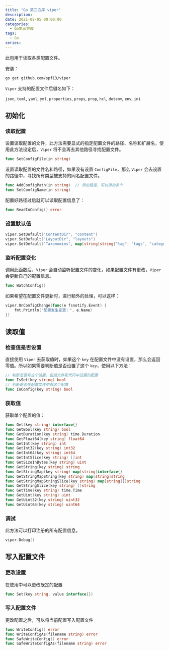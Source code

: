 ```yaml
---
title: "Go 第三方库 viper"
description: 
date: 2021-08-05 00:00:00
categories:
  - Go第三方库
tags:
  - Go
series:	
---
```


此包用于读取各类配置文件。

安装：

```bash
go get github.com/spf13/viper
```

`Viper` 支持的配置文件后缀名如下：

`json`, `toml`, `yaml`, `yml`, `properties`, `props`, `prop`, `hcl`, `dotenv`, `env`, `ini`

<!--more-->

## 初始化

### 读取配置

设置读取配置的文件，此方法需要显式的指定配置文件的路径、名称和扩展名，使用此方法设定后，`Viper` 将不会再去其他路径寻找配置文件。

```go
func SetConfigFile(in string)
```

设置读取配置的文件名和路径，如果没有设置 `ConfigFile`，那么 `Viper` 会去设置的路径中，寻找所有类型被支持的同名配置文件。

```go
func AddConfigPath(in string)  // 添加路径，可以添加多个
func SetConfigName(in string)
```

配置好路径过后就可以读取配置信息了：

```go
func ReadInConfig() error
```

### 设置默认值

```go
viper.SetDefault("ContentDir", "content")
viper.SetDefault("LayoutDir", "layouts")
viper.SetDefault("Taxonomies", map[string]string{"tag": "tags", "category": "categories"})
```

### 监听配置变化

调用此函数后，`Viper` 会自动监听配置文件的变化，如果配置文件有更改，`Viper` 会更新自己的配置信息。

```go
func WatchConfig()
```

如果希望在配置文件更新时，进行额外的处理，可以这样：

```go
viper.OnConfigChange(func(e fsnotify.Event) {
    fmt.Println("配置发生变更：", e.Name)
})
```

## 读取值

### 检查值是否设置

直接使用 `Viper` 去获取值时，如果这个 `key` 在配置文件中没有设置，那么会返回零值。所以如果需要判断值是否设置了这个 `key`，使用以下方法：

```go
// 判断是否有这个设置，包括文件和代码中设置的配置
func IsSet(key string) bool
// 判断是否在配置文件中有这个配置
func InConfig(key string) bool
```

### 获取值

获取单个配置的值：

```go
func Get(key string) interface{}
func GetBool(key string) bool
func GetDuration(key string) time.Duration
func GetFloat64(key string) float64
func GetInt(key string) int
func GetInt32(key string) int32
func GetInt64(key string) int64
func GetIntSlice(key string) []int
func GetSizeInBytes(key string) uint
func GetString(key string) string
func GetStringMap(key string) map[string]interface{}
func GetStringMapString(key string) map[string]string
func GetStringMapStringSlice(key string) map[string][]string
func GetStringSlice(key string) []string
func GetTime(key string) time.Time
func GetUint(key string) uint
func GetUint32(key string) uint32
func GetUint64(key string) uint64
```

### 调试

此方法可以打印注册的所有配置信息。

```go
viper.Debug()
```

## 写入配置文件

### 更改设置

在使用中可以更改既定的配置

```go
func Set(key string, value interface{})
```

### 写入配置文件

更改配置之后，可以将当前配置写入配置文件

```go
func WriteConfig() error
func WriteConfigAs(filename string) error
func SafeWriteConfig() error
func SafeWriteConfigAs(filename string) error
```

